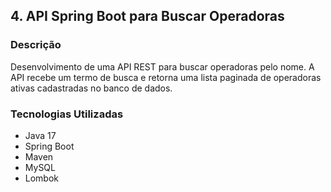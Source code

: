 ## 4. API Spring Boot para Buscar Operadoras

### Descrição
Desenvolvimento de uma API REST para buscar operadoras pelo nome. A API recebe um termo de busca e retorna uma lista paginada de operadoras ativas cadastradas no banco de dados.

### Tecnologias Utilizadas
- Java 17
- Spring Boot
- Maven
- MySQL
- Lombok
